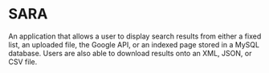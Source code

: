 # SARA
An application that allows a user to display search results from either a fixed list, an uploaded file, the Google API, or an indexed page stored in a MySQL database. Users are also able to download results onto an XML, JSON, or CSV file.
